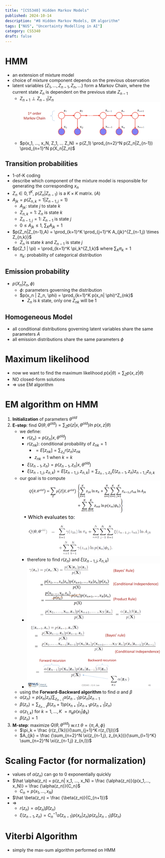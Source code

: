 ```yaml
---
title: "[CS5340] Hidden Markov Models"
published: 2024-10-14
description: "#8 Hidden Markov Models, EM algorithm"
tags: ["NUS", "Uncertainty Modelling in AI"]
category: CS5340
draft: false
---
```


# HMM
- an extension of mixture model
- choice of mixture component depends on the previous observation
- latent variables $\{ Z_1, ..., Z_{n-1}, Z_n, ... \}$ form a Markov Chain, where the current state $Z_n$ is dependent on the previous state $Z_{n-1}$
    - $Z_{n+1} \perp Z_{n-1} | Z_n$
    ![hmm](hmm.png)
    - $p(x_1, ..., x_N, Z_1, ... Z_N) = p(Z_1) \prod_{n=2}^N p(Z_n|Z_{n-1}) \prod_{n=1}^N p(X_n|Z_n)$

## Transition probabilities
- 1-of-K coding
- describe which component of the mixture model is responsible for generating the corresponding $x_n$
- $Z_n \in {0, 1}^K$, $p(Z_n | Z_{n-1})$ is a $K \times K$ matrix. ($A$)
- $A_{jk} = p(Z_{n,k} = 1| Z_{n-1, j}=1)$
    - $A_{jk}$: state $j$ to state $k$
    - $Z_{n,k}=1$: $Z_n$ is state $k$
    - $Z_{n-1, j}=1$: $Z_{n-1}$ is state $j$
    - $0 \leq A_{jk} \leq 1, \ \sum_K A_{jk}=1$
- $p(Z_n|Z_{n-1},A) = \prod_{k=1}^K \prod_{j=1}^K A_{jk}^{Z_{n-1,j} \times Z_{n,k}}$
    - $Z_n$ is state $k$ and $Z_{n-1}$ is state $j$
- $p(Z_1 | \pi) = \prod_{k=1}^K \pi_k^{Z_1,k}$ where $\sum_K \pi_k = 1$
    - $\pi_k$: probability of categorical distribution

## Emission probability 
- $p(X_n | Z_n, \phi)$
    - $\phi$: parameters governing the distribution
    - $p(x_n | Z_n, \phi) = \prod_{k=1}^K p(x_n| \phi)^Z_{nk}$
        - $Z_n$ is $k$ state, only one $Z_{nk}$ will be 1

## Homogeneous Model
- all conditional distributions governing latent variables share the same parameters $A$
- all emission distributions share the same parameters $\phi$

# Maximum likelihood
- now we want to find the maximum likelihood $p(x| \theta) = \sum_Z p(x,z| \theta)$
- NO closed-form solutions
- $\Rightarrow$ use EM algorithm

# EM algorithm on HMM
1. **Initialization** of parameters $\theta^{old}$
2. **E-step**: find $Q(\theta, \theta^{old}) = \sum_Z p(z| x, \theta^{old}) ln \ p(x, z| \theta)$
    - we define:
        - $r(z_n) = p(z_n | x, \theta^{old})$
        - $r(z_{nk})$: conditional probability of $z_{nk} = 1$
            - $= E[z_{nk}] = \sum_{z_n} r(z_n)z_{nk}$ 
            - $z_{nk}=1$ when $k=k$
        - $\xi(z_{n-1}, z_n) = p(z_{n-1}, z_n | x, \theta^{old})$
        - $\xi(z_{n-1,j}, z_{n,k}) = E[z_{n-1,j}, z_{n,k}]= \sum_{z_{n-1}, z_n} \xi(z_{n-1}, z_n) z_{n-1,j} z_{n,k}$
    - our goal is to compute ![goal](goal.png)
        - therefore to find $r(z_n)$ and $\xi(z_{n-1,j},z_{n,k})$
        - ![r](r.png)
        - ![xi](xi.png)
    - using the **Forward-Backward algorithm** to find $\alpha$ and $\beta$
    - $\alpha(z_n) = p(x_n|z_n) \sum_{z_{n-1}} \alpha(z_{n-1}) p(z_n|z_{n-1}$
    - $\beta(z_n) = \sum_{z_{n-1}} \beta(z_n+1) p(x_{n+1}|z_{n+1} p(z_{n+1} |z_n)$
    - $\alpha(z_{1,k})$ for $k=1, ... ,K$ $=\pi_k p(x_1 | \phi_k)$
    - $\beta(z_n) =1$
3. **M-step**: maximize $Q(\theta, \theta^{old})$ w.r.t $\theta = \{ \pi, A, \phi \}$
    - $\pi_k = \frac {r(z_{1k})}{\sum_{j=1}^K r(z_{1j})}$
    - $A_{jk} = \frac {\sum_{n=2}^N \xi(z_{n-1,j}, z_{n,k})}{\sum_{l=1}^K} \sum_{n=2}^N \xi(z_{n-1,j} z_{n,l})$

# Scaling Factor (for normalization)
- values of $\alpha(z_n)$ can go to $0$ exponentially quickly
- $\hat \alpha(z_n) = p(z_n| x_1, ..., x_N) = \frac {\alpha(z_n)}{p(x_1,..., x_N)} = \frac {\alpha(z_n)}{C_n}$
    - $C_n = p(x_1,..., x_N)$
- $\hat \beta(z_n) = \frac {\beta(z_n)}{C_{n+1}}$
- $\Rightarrow$
    - $r(z_n) = \hat \alpha(z_n) \hat \beta(z_n)$
    - $\xi(z_{n-1}, z_n) = C_n^{-1} \hat \alpha(z_{n-1}) p(x_n | z_n) p(z_n | z_{n-1}) \hat \beta(z_n)$

# Viterbi Algorithm
- simply the max-sum algorithm performed on HMM
